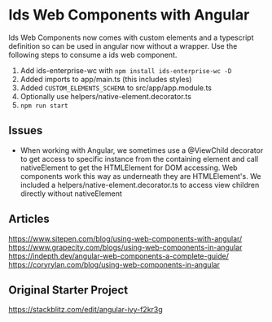 # Ids Web Components with Angular

Ids Web Components now comes with custom elements and a typescript definition so can be used in angular now without a wrapper. Use the following steps to consume a ids web component.

1. Add ids-enterprise-wc with `npm install ids-enterprise-wc -D`
1. Added imports to app/main.ts (this includes styles)
1. Added `CUSTOM_ELEMENTS_SCHEMA` to src/app/app.module.ts
1. Optionally use helpers/native-element.decorator.ts
1. `npm run start`

## Issues

- When working with Angular, we sometimes use a @ViewChild decorator to get access to specific instance from the containing element and call nativeElement to get the HTMLElement for DOM accessing. Web components work this way as underneath they are HTMLElement's. We included a helpers/native-element.decorator.ts to access view children directly without nativeElement

## Articles

https://www.sitepen.com/blog/using-web-components-with-angular/
https://www.grapecity.com/blogs/using-web-components-in-angular
https://indepth.dev/angular-web-components-a-complete-guide/
https://coryrylan.com/blog/using-web-components-in-angular

## Original Starter Project

https://stackblitz.com/edit/angular-ivy-f2kr3g
